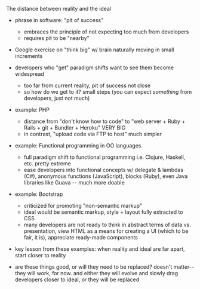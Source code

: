 The distance between reality and the ideal

- phrase in software: "pit of success"
  - embraces the principle of not expecting too much from developers
  - requires pit to be "nearby"

- Google exercise on "think big" w/ brain naturally moving in small increments

- developers who "get" paradigm shifts want to see them become widespread
  - too far from current reality, pit of success not close
  - so how do we get to it? small steps (you can expect *something* from developers, just not much)

- example: PHP
  - distance from "don't know how to code" to "web server + Ruby + Rails + git + Bundler + Heroku" VERY BIG
  - in contrast, "upload code via FTP to host" much simpler

- example: Functional programming in OO languages
  - full paradigm shift to functional programming i.e. Clojure, Haskell, etc. pretty extreme
  - ease developers into functional concepts w/ delegate & lambdas (C#), anonymous functions (JavaScript),
    blocks (Ruby), even Java libraries like Guava -- much more doable

- example: Bootstrap
  - criticized for promoting "non-semantic markup"
  - ideal would be semantic markup, style + layout fully extracted to CSS
  - many developers are not ready to think in abstract terms of data vs. presentation, view HTML as
    a means for creating a UI (which to be fair, it is), appreciate ready-made components

- key lesson from these examples: when reality and ideal are far apart, start closer to reality

- are these things good, or will they need to be replaced? doesn't matter--they will work, for now.
  and either they will evolve and slowly drag developers closer to ideal, or they will be replaced
